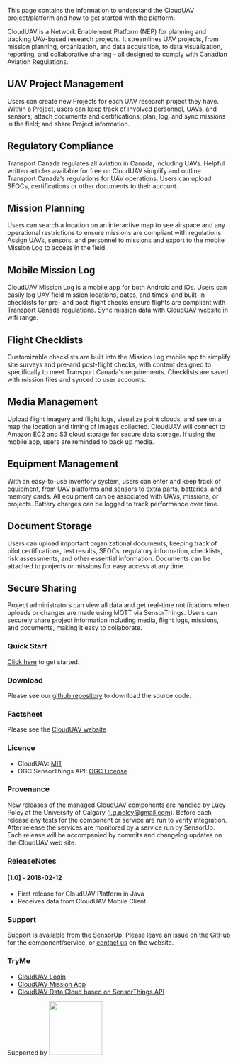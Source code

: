 This page contains the information to understand the CloudUAV project/platform and how to get started with the platform.

CloudUAV is a Network Enablement Platform (NEP) for planning and tracking UAV-based research projects. It streamlines UAV projects, from mission planning, organization, and data acquisition, to data visualization, reporting, and collaborative sharing - all designed to comply with Canadian Aviation Regulations.

## UAV Project Management
Users can create new Projects for each UAV research project they have. Within a Project, users can keep track of involved personnel, UAVs, and sensors; attach documents and certifications;  plan, log, and sync missions in the field; and share Project information.

## Regulatory Compliance
Transport Canada regulates all aviation in Canada, including UAVs. Helpful written articles available for free on CloudUAV simplify and outline Transport Canada's regulations for UAV operations. Users can upload SFOCs, certifications or other documents to their account.

## Mission Planning
Users can search a location on an interactive map to see airspace and any operational restrictions to ensure missions are compliant with regulations. Assign UAVs, sensors, and personnel to missions and export to the mobile Mission Log to access in the field.

## Mobile Mission Log
CloudUAV Mission Log is a mobile app for both Android and iOs. Users can easily log UAV field mission locations, dates, and times, and built-in checklists for pre- and post-flight checks ensure flights are compliant with Transport Canada regulations. Sync mission data with CloudUAV website in wifi range.

## Flight Checklists
Customizable checklists are built into the Mission Log mobile app to simplify site surveys and pre-and post-flight checks, with content designed to specifically to meet Transport Canada's requirements. Checklists are saved with mission files and synced to user accounts.

## Media Management
Upload flight imagery and flight logs, visualize point clouds, and see on a map the location and timing of images collected. CloudUAV will connect to Amazon EC2 and S3 cloud storage for secure data storage. If using the mobile app, users are reminded to back up media.

## Equipment Management
With an easy-to-use inventory system, users can enter and keep track of equipment, from UAV platforms and sensors to extra parts, batteries, and memory cards. All equipment can be associated with UAVs, missions, or projects.  Battery charges can be logged to track performance over time.

## Document Storage
Users can upload important organizational documents, keeping track of pilot certifications, test results, SFOCs, regulatory information, checklists, risk assessments, and other essential information. Documents can be attached to projects or missions for easy access at any time.

## Secure Sharing
Project administrators can view all data and get real-time notifications when uploads or changes are made using MQTT via SensorThings.  Users can securely share project information including media, flight logs, missions, and documents, making it easy to collaborate.

### Quick Start
[Click here](http://clouduav.sensorup.com/components/faq/faq.html) to get started.

### Download
Please see our [github repository](https://github.com/Cloud-UAV/) to download the source code.

### Factsheet
Please see the [CloudUAV website](https://www.clouduav.ca/)

### Licence
* CloudUAV: [MIT](https://opensource.org/licenses/MIT)
* OGC SensorThings API: [OGC License](https://portal.opengeospatial.org/modules/admin/license_agreement.phpsuppressHeaders=0&access_license_id=3&target=)

### Provenance
New releases of the managed CloudUAV components are handled by Lucy Poley at the University of Calgary (l.g.poley@gmail.com). Before each release any tests for the component or service are run to verify integration. After release the services are monitored by a service run by SensorUp. Each release will be accompanied by commits and changelog updates on the CloudUAV web site.

### ReleaseNotes
#### [1.0] - 2018-02-12
* First release for CloudUAV Platform in Java
* Receives data from CloudUAV Mobile Client

### Support
Support is available from the SensorUp. Please leave an issue on the GitHub for the component/service, or [contact us](https://www.clouduav.ca) on the website.

### TryMe
* [CloudUAV Login](https://clouduav.sensorup.com/)
* [CloudUAV Mission App](https://www.clouduav.ca)
* [CloudUAV Data Cloud based on SensorThings API](https://developers.sensorup.com)



Supported by <img width="120px" src="https://www.canarie.ca/wp-content/uploads/CANARIE_h.png"/>
